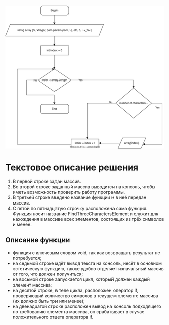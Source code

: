 ![Картинка с блок-схемой](Блок-схема.svg)

# Текстовое описание решения

1. В первой строке задан массив.
2. Во второй строке заданный массив выводится на консоль, чтобы иметь возможность проверить работу программы.
3. В третьей строке введено название функции и в неё передан массив.
4. С пятой по пятнадцатую строчку расположена сама  функция. Функция носит название FindThreeCharactersElement и служит для нахождения в массиве всех элементов, состоящих из трёх символов и менее.

## Описание функции

* функция с ключевым словом void, так как возвращать результат не потребуется;
* на седьмой строке идёт вывод текста на консоль, несёт в основном эстетическую функцию, также удобно отделяет изначальный массив от того, что должен получиться;
* на восьмой строке запускается цикл, который должен каждый элемент массива;
* на десятой строке, в теле цикла, расположен оператор if, проверяющий количество символов в текущем элементе массива (их должно быть три или менее);
* на двенадцатой строке расположен вывод на консоль подходящего по требованию элемента массива, он срабатывает в случае положительного ответа оператора if.